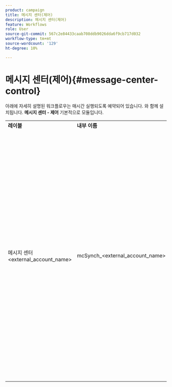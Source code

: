 ```yaml
---
product: campaign
title: 메시지 센터(제어)
description: 메시지 센터(제어)
feature: Workflows
role: User
source-git-commit: 567c2e84433caab708ddb9026dda6f9cb717d032
workflow-type: tm+mt
source-wordcount: '129'
ht-degree: 10%

---
```



# 메시지 센터(제어){#message-center-control}

아래에 자세히 설명된 워크플로우는 매시간 실행되도록 예약되어 있습니다. 와 함께 설치됩니다. **메시지 센터 - 제어** 기본적으로 모듈입니다.


<table> 
 <tbody> 
  <tr> 
   <td> <strong>레이블</strong><br /> </td> 
   <td> <strong>내부 이름</strong><br /> </td> 
   <td> <strong>설명</strong><br /> </td> 
  </tr> 
  <tr> 
   <td> 메시지 센터 &lt;external_account_name&gt;<br /> </td> 
   <td> mcSynch_&lt;external_account_name&gt;<br /> </td> 
   <td> 이 워크플로우는<br /> 
    <ul> 
     <li> <p>작업에서 처리된 이벤트 목록을 복구합니다.</p> </li> 
     <li> <p>게재 메시지 자격을 복구하려면 NmsBroadLogMsg 테이블과 동기화합니다.</p> </li> 
     <li> <p>nmsBroadLogMsg 테이블과의 동기화가 완료되는 즉시 이벤트 게재 로그를 복구합니다.</p> </li> 
     <li> <p>는 게재 URL에 대한 추적을 복구하기 위해 NmsTrackingUrl 테이블과 동기화합니다.</p> </li> 
     <li> <p>nmsTrackingUrl 테이블과의 동기화가 완료되는 즉시 이벤트 추적 URL을 복구합니다.</p> </li> 
     <li> <p>게재를 보낸 후 3시간마다 격리된 모든 이메일 주소를 복구할 수 있습니다.</p> </li> 
    </ul> </td> 
  </tr> 
 </tbody> 
</table>

